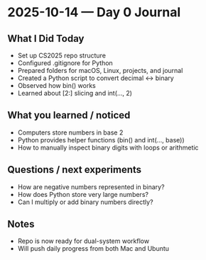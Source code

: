 # 2025-10-14 — Day 0 Journal

## What I Did Today
- Set up CS2025 repo structure
- Configured .gitignore for Python
- Prepared folders for macOS, Linux, projects, and journal
- Created a Python script to convert decimal <-> binary
- Observed how bin() works
- Learned about [2:] slicing and int(..., 2)

## What you learned / noticed
- Computers store numbers in base 2
- Python provides helper functions (bin() and int(..., base))
- How to manually inspect binary digits with loops or arithmetic

## Questions / next experiments
- How are negative numbers represented in binary?
- How does Python store very large numbers?
- Can I multiply or add binary numbers directly?

## Notes
- Repo is now ready for dual-system workflow
- Will push daily progress from both Mac and Ubuntu
